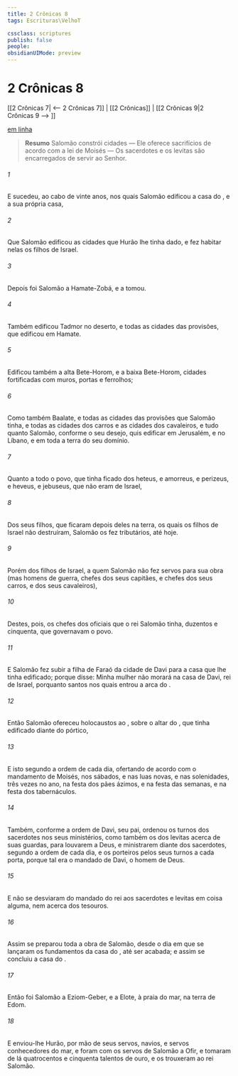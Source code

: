 ```yaml
---
title: 2 Crônicas 8
tags: Escrituras\VelhoT

cssclass: scriptures
publish: false
people:
obsidianUIMode: preview
---
```


# 2 Crônicas 8
[[2 Crônicas 7| <-- 2 Crônicas 7]] | [[2 Crônicas]] | [[2 Crônicas 9|2 Crônicas 9 --> ]]

[em linha](https://churchofjesuschrist.org/study/scriptures/ot/2-chr/8?lang=por)

> __Resumo__
Salomão constrói cidades — Ele oferece sacrifícios de acordo com a lei de Moisés — Os sacerdotes e os levitas são encarregados de servir ao Senhor.

###### 1 
E sucedeu, ao cabo de vinte anos, nos quais Salomão edificou a casa do , e a sua própria casa,

###### 2 
Que Salomão edificou as cidades que Hurão lhe tinha dado, e fez habitar nelas os filhos de Israel.

###### 3 
Depois foi Salomão a Hamate-Zobá, e a tomou.

###### 4 
Também edificou Tadmor no deserto, e todas as cidades das provisões, que edificou em Hamate.

###### 5 
Edificou também a alta Bete-Horom, e a baixa Bete-Horom, cidades fortificadas com muros, portas e ferrolhos;

###### 6 
Como também Baalate, e todas as cidades das provisões que Salomão tinha, e todas as cidades dos carros e as cidades dos cavaleiros, e tudo quanto Salomão, conforme o seu desejo, quis edificar em Jerusalém, e no Líbano, e em toda a terra do seu domínio.

###### 7 
Quanto a todo o povo, que tinha ficado dos heteus, e amorreus, e perizeus, e heveus, e jebuseus, que não eram de Israel,

###### 8 
Dos seus filhos, que ficaram depois deles na terra, os quais os filhos de Israel não destruíram, Salomão os fez tributários, até  hoje.

###### 9 
Porém dos filhos de Israel, a quem Salomão não fez servos para sua obra (mas  homens de guerra, chefes dos seus capitães, e chefes dos seus carros, e dos seus cavaleiros),

###### 10 
Destes, pois,  os chefes dos oficiais que o rei Salomão tinha, duzentos e cinquenta, que governavam o povo.

###### 11 
E Salomão fez subir a filha de Faraó da cidade de Davi para a casa que lhe tinha edificado; porque disse: Minha mulher não morará na casa de Davi, rei de Israel, porquanto santos  nos quais entrou a arca do .

###### 12 
Então Salomão ofereceu holocaustos ao , sobre o altar do , que tinha edificado diante do pórtico,

###### 13 
E isto segundo a ordem de cada dia, ofertando de acordo com o mandamento de Moisés, nos sábados, e nas luas novas, e nas solenidades, três vezes no ano, na festa dos pães ázimos, e na festa das semanas, e na festa dos tabernáculos.

###### 14 
Também, conforme a ordem de Davi, seu pai, ordenou os turnos dos sacerdotes nos seus ministérios, como também os dos levitas acerca de suas guardas, para louvarem a Deus, e ministrarem diante dos sacerdotes, segundo a ordem de cada dia, e os porteiros pelos seus turnos a cada porta, porque tal era o mandado de Davi, o homem de Deus.

###### 15 
E não se desviaram do mandado do rei aos sacerdotes e levitas em coisa alguma, nem acerca dos tesouros.

###### 16 
Assim se preparou toda a obra de Salomão, desde o dia em que se lançaram os fundamentos da casa do , até ser acabada; e assim se concluiu a casa do .

###### 17 
Então foi Salomão a Eziom-Geber, e a Elote, à praia do mar, na terra de Edom.

###### 18 
E enviou-lhe Hurão, por mão de seus servos, navios, e servos conhecedores do mar, e foram com os servos de Salomão a Ofir, e tomaram de lá quatrocentos e cinquenta talentos de ouro, e os trouxeram ao rei Salomão.


